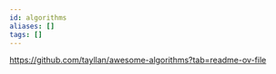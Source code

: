 ```yaml
---
id: algorithms
aliases: []
tags: []
---
```


https://github.com/tayllan/awesome-algorithms?tab=readme-ov-file
